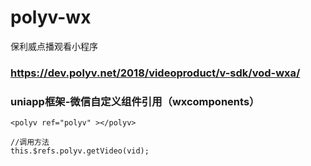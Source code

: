 # polyv-wx
保利威点播观看小程序

### https://dev.polyv.net/2018/videoproduct/v-sdk/vod-wxa/


### uniapp框架-微信自定义组件引用（wxcomponents）
```
<polyv ref="polyv" ></polyv>

//调用方法
this.$refs.polyv.getVideo(vid);
```
